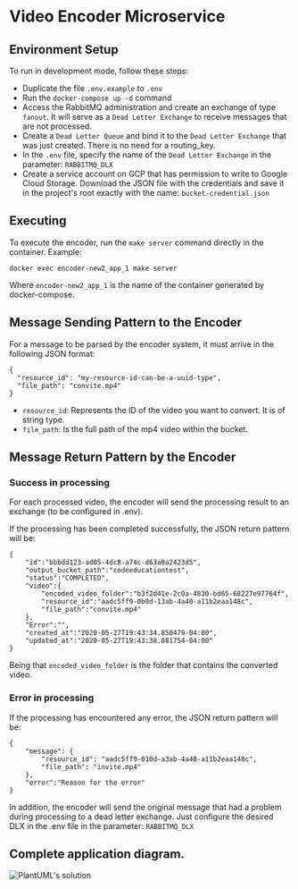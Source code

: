 # Video Encoder Microservice

## Environment Setup

To run in development mode, follow these steps:

* Duplicate the file `.env.example` to `.env`
* Run the `docker-compose up -d` command
* Access the RabbitMQ administration and create an exchange of type `fanout`. It will serve as a `Dead Letter Exchange` to receive messages that are not processed.
* Create a `Dead Letter Queue` and bind it to the `Dead Letter Exchange` that was just created. There is no need for a routing_key.
* In the `.env` file, specify the name of the `Dead Letter Exchange` in the parameter: `RABBITMQ_DLX`
* Create a service account on GCP that has permission to write to Google Cloud Storage. Download the JSON file with the credentials and save it in the project's root exactly with the name: `bucket-credential.json`


## Executing

To execute the encoder, run the `make server` command directly in the container. Example:

```
docker exec encoder-new2_app_1 make server
```

Where `encoder-new2_app_1` is the name of the container generated by docker-compose.

## Message Sending Pattern to the Encoder

For a message to be parsed by the encoder system, it must arrive in the following JSON format:

```
{
  "resource_id": "my-resource-id-can-be-a-uuid-type",
  "file_path": "convite.mp4"
}
```

* `resource_id`: Represents the ID of the video you want to convert. It is of string type.
* `file_path`: Is the full path of the mp4 video within the bucket.

## Message Return Pattern by the Encoder

### Success in processing

For each processed video, the encoder will send the processing result to an exchange (to be configured in .env).

If the processing has been completed successfully, the JSON return pattern will be:

```
{
    "id":"bbbdd123-ad05-4dc8-a74c-d63a0a2423d5",
    "output_bucket_path":"codeeducationtest",
    "status":"COMPLETED",
    "video":{
        "encoded_video_folder":"b3f2d41e-2c0a-4830-bd65-68227e97764f",
        "resource_id":"aadc5ff9-0b0d-13ab-4a40-a11b2eaa148c",
        "file_path":"convite.mp4"
    },
    "Error":"",
    "created_at":"2020-05-27T19:43:34.850479-04:00",
    "updated_at":"2020-05-27T19:43:38.081754-04:00"
}
```

Being that `encoded_video_folder` is the folder that contains the converted video.

### Error in processing

If the processing has encountered any error, the JSON return pattern will be:

```
{
    "message": {
        "resource_id": "aadc5ff9-010d-a3ab-4a40-a11b2eaa148c",
        "file_path": "invite.mp4"
    },
    "error":"Reason for the error"
}
```

In addition, the encoder will send the original message that had a problem during processing to a dead letter exchange.
Just configure the desired DLX in the .env file in the parameter: `RABBITMQ_DLX`

## Complete application diagram.

![PlantUML's solution](https://www.planttext.com/api/plantuml/svg/jLVBRkCs5DtxArXX5WwWn9kk0XGOnybqqYQDOtlQfN0jqJ9hYHH8AXvFqN_l9IdPrClE5EqiCXP5tdDuxbCVbGQfopmZiU2QVjLYz0FZSLOcb6orBjJjP29XVvColItNfQBIxkFw9XRvfCY0cyFNIYSPMqzcFrxFpTANvwT93afJYKlH34y0urJU5BXtD4sI1SrMa8u3K0SU1o7vaE7hfJvabFn4xa5jQVA4A-Ehgz7oyyiVqVnXiNpvBPg_B5QBwUDgV3KQQQPnTp0J2TraxEijcKk8DOiXmr_YJnfh8ZP4RodvL6OPcHrYt3uJfLGq6CsfL8AFOz2GYJI296USAIr12na6CxTCVcS95MJglmp2u1auf5IHD_DM4SOjI6MA04_CCvDcXQP2Cgg2gnfGbMiLIxQciesvFBuP15G753Gd9nig9A38dkBryFzglT1CS68SquiR1kWWlH4o9oV8mCDNH0jxewBUXyyGnrJLLqQpewNb4js9aYSW3-CKBxk7GtXoI715_XeH_7Vq_dWZRUWaKKFtCFXKhTzMYjVwMo6GsuAYPmt7-HIPWIPvmmKXSG7BUEg9RZsHKYwj_aqYQuXtFJpktF8GZIVWQOcurv1oeJ3KFDyOmIoREX3-8r9HWazhK3GCxgjVZey9xWPDG-QmV7qoEc7S89OvMkT0Wri5ZKauv981WHvnhyao33ei1sWK4EtpQZLVJdx1_FJizXkuTCMM_LAXUeYmciqhqot9A8ynsZ2cdH8FxX5F_2pm3yQ-YTygJ8ZTRDo1YoGlQ7gTOA7fkg54ZZggGYkuiu_sZ49PpNc7cjJPW6X7VWDc8goWlQPmlS-CKR2-MulFbo8Ja2XJhT-er3KDtnUNZ3WszsBFdQaZYG4Z0xxicgov3HdiqkeFCrHHbRaNmPpkimE99ONsXHUmNZFz_4fUIrfMOQvkS7yGVj2GAcmdLPFfYa86uEVbEcFOWfGhDWvk3qtDXy6FkyvGw4ScntZkAD3lxl-FG4i3C2xmb50u0DHzmdZR1SE_yCc53b5dTbsAwqxXDGLizWP14Gvl3DkGwNwcoZgosCGEvgukwqwTivElKB0XqEdySQ3w7x6HKY4Ony9bSCuowI3J38mvHK76swZ1esPmAlsMoeD_ebllwwxe-ao8LLzXowHvDJ4WeyPeqjO1uYsDTh3PGHXCxHFvrJoP1eD304f0xgJOkQd18HkRE1c-rIHmDBI5LehSdJK074Uo3fp5YMBtDWoQcrtF8wOhfDBgQI0HXyNK2YrfaU74fwicQxKo1Bn0z_Kye_JxErkJyHcJImmArMoyJXrdVCduZhGyEPYkJT1BRNGc2bQxmlPGKfsqu-GzNTDlhCn9DIwy4xGP6BrwEUzXKcWHYsmesriHu8-j_Lcsz7Pu8vSTSLteUHkKoO1pYUvlZWh4I4sID42E-MPIlDhHJJCFn9lwwy6x5h5nlG7iNZ5hu9EUdMgve_XH8s27obU_yDnZWhMPwGEf4iKVXA14abpRbC5hcXG2_7WuJlhcyqxvezQfPVT_AWrDzCFfv5ltz35V9ir8k6YYTVeanlUST63lF7jfQZwPcPw4fkOJiS-8nxtRzjvrXywnxonfFLHQ_Ztd4e_GtwEFIAFCity0)
